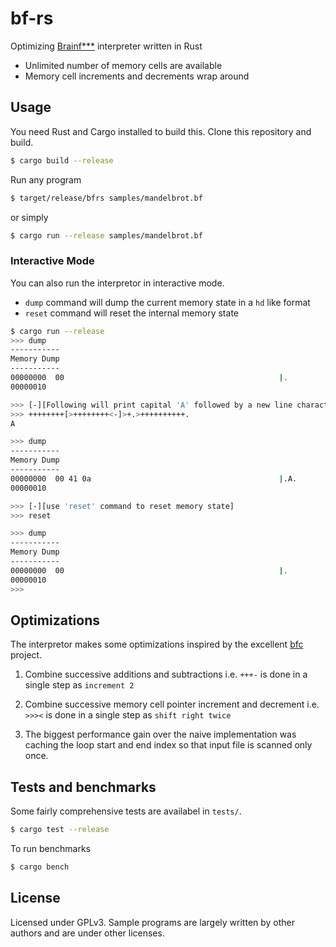 # bf-rs
Optimizing [Brainf***](https://esolangs.org/wiki/Brainfuck) interpreter written in Rust

- Unlimited number of memory cells are available
- Memory cell increments and decrements wrap around

## Usage

You need Rust and Cargo installed to build this. Clone this repository and build.

```bash
$ cargo build --release
```

Run any program

```bash
$ target/release/bfrs samples/mandelbrot.bf
```

or simply

```bash
$ cargo run --release samples/mandelbrot.bf
```

### Interactive Mode

You can also run the interpretor in interactive mode.

- `dump` command will dump the current memory state in a `hd` like format
- `reset` command will reset the internal memory state


```bash
$ cargo run --release
>>> dump
-----------
Memory Dump
-----------
00000000  00                                                |.               |
00000010

>>> [-][Following will print capital 'A' followed by a new line character]
>>> ++++++++[>++++++++<-]>+.>++++++++++.
A

>>> dump
-----------
Memory Dump
-----------
00000000  00 41 0a                                          |.A.             |
00000010

>>> [-][use 'reset' command to reset memory state]
>>> reset

>>> dump
-----------
Memory Dump
-----------
00000000  00                                                |.               |
00000010
>>> 
```

## Optimizations

The interpretor makes some optimizations inspired by the excellent [bfc](https://github.com/Wilfred/bfc#optimisations) project.

1. Combine successive additions and subtractions
   i.e. `+++-` is done in a single step as `increment 2`

2. Combine successive memory cell pointer increment and decrement
   i.e. `>>><` is done in a single step as `shift right twice`

3. The biggest performance gain over the naive implementation was caching the loop start and end index so that input file is scanned only once.

## Tests and benchmarks

Some fairly comprehensive tests are availabel in `tests/`. 
```bash
$ cargo test --release
```

To run benchmarks
```bash
$ cargo bench
```

## License

Licensed under GPLv3. Sample programs are largely written by other authors and are under other licenses.
